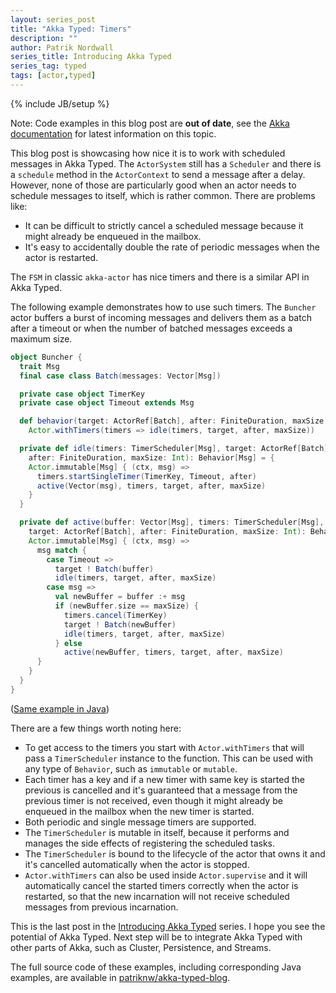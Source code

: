 ```yaml
---
layout: series_post
title: "Akka Typed: Timers"
description: ""
author: Patrik Nordwall
series_title: Introducing Akka Typed
series_tag: typed
tags: [actor,typed]
---
```

{% include JB/setup %}

Note: Code examples in this blog post are **out of date**, see the [Akka documentation](https://doc.akka.io/docs/akka/current/typed/fsm.html) for latest information on this topic.

This blog post is showcasing how nice it is to work with scheduled messages in Akka Typed. The `ActorSystem` still has a `Scheduler` and there is a `schedule` method in the `ActorContext` to send a message after a delay. However, none of those are particularly good when an actor needs to schedule messages to itself, which is rather common. There are problems like:

* It can be difficult to strictly cancel a scheduled message because it might already be enqueued in the mailbox.
* It's easy to accidentally double the rate of periodic messages when the actor is restarted.

The `FSM` in classic `akka-actor` has nice timers and there is a similar API in Akka Typed. 

The following example demonstrates how to use such timers. The `Buncher` actor buffers a burst of incoming messages and delivers them as a batch after a timeout or when the number of batched messages exceeds a maximum size.

```scala
object Buncher {
  trait Msg
  final case class Batch(messages: Vector[Msg])

  private case object TimerKey
  private case object Timeout extends Msg

  def behavior(target: ActorRef[Batch], after: FiniteDuration, maxSize: Int): Behavior[Msg] =
    Actor.withTimers(timers => idle(timers, target, after, maxSize))

  private def idle(timers: TimerScheduler[Msg], target: ActorRef[Batch],
    after: FiniteDuration, maxSize: Int): Behavior[Msg] = {
    Actor.immutable[Msg] { (ctx, msg) =>
      timers.startSingleTimer(TimerKey, Timeout, after)
      active(Vector(msg), timers, target, after, maxSize)
    }
  }

  private def active(buffer: Vector[Msg], timers: TimerScheduler[Msg],
    target: ActorRef[Batch], after: FiniteDuration, maxSize: Int): Behavior[Msg] = {
    Actor.immutable[Msg] { (ctx, msg) =>
      msg match {
        case Timeout =>
          target ! Batch(buffer)
          idle(timers, target, after, maxSize)
        case msg =>
          val newBuffer = buffer :+ msg
          if (newBuffer.size == maxSize) {
            timers.cancel(TimerKey)
            target ! Batch(newBuffer)
            idle(timers, target, after, maxSize)
          } else
            active(newBuffer, timers, target, after, maxSize)
      }
    }
  }
}
```

([Same example in Java](https://github.com/patriknw/akka-typed-blog/blob/master/src/main/java/blog/typed/javadsl/Buncher.java))

There are a few things worth noting here:

* To get access to the timers you start with `Actor.withTimers` that will pass a `TimerScheduler` instance to the function. This can be used with any type of `Behavior`, such as `immutable` or `mutable`.
* Each timer has a key and if a new timer with same key is started the previous is cancelled and it's guaranteed that a message from the previous timer is not received, even though it might already be enqueued in the mailbox when the new timer is started.
* Both periodic and single message timers are supported. 
* The `TimerScheduler` is mutable in itself, because it performs and manages the side effects of registering the scheduled tasks.
* The `TimerScheduler` is bound to the lifecycle of the actor that owns it and it's cancelled automatically when the actor is stopped.
* `Actor.withTimers` can also be used inside `Actor.supervise` and it will automatically cancel the started timers correctly when the actor is restarted, so that the new incarnation will not receive scheduled messages from previous incarnation.

This is the last post in the [Introducing Akka Typed](https://akka.io/blog/2017/05/05/typed-intro) series. I hope you see the potential of Akka Typed. Next step will be to integrate Akka Typed with other parts of Akka, such as Cluster, Persistence, and Streams.

The full source code of these examples, including corresponding Java examples, are available in [patriknw/akka-typed-blog](https://github.com/patriknw/akka-typed-blog).
